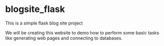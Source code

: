 # blogsite_flask
This is a simple flask blog site project

We will be creating this website to demo how to perform some basic tasks like generating web pages and connecting to databases. 

